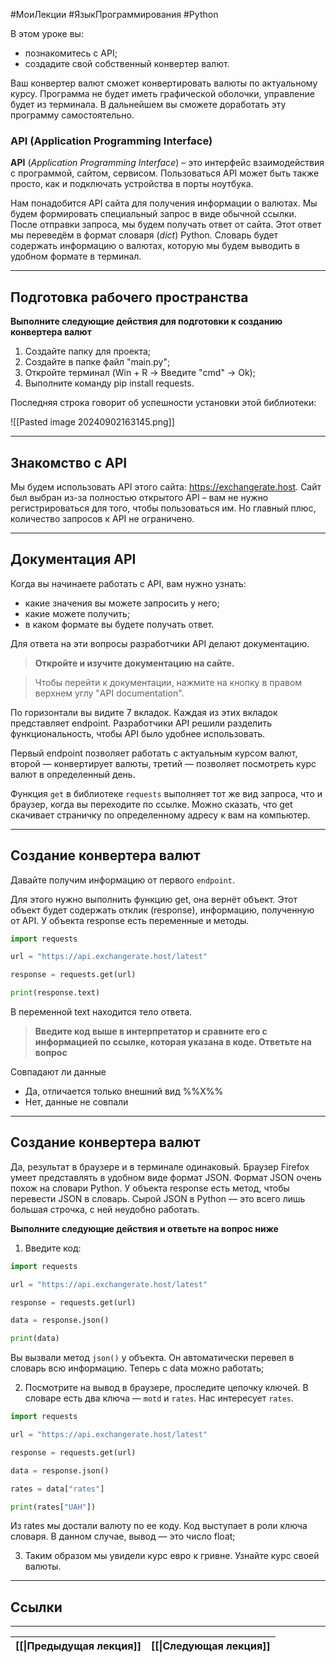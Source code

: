 #МоиЛекции #ЯзыкПрограммирования #Python 

В этом уроке вы:

- познакомитесь с API;
- создадите свой собственный конвертер валют.

Ваш конвертер валют сможет конвертировать валюты по актуальному курсу. Программа не будет иметь графической оболочки, управление будет из терминала. В дальнейшем вы сможете доработать эту программу самостоятельно.

### API (Application Programming Interface)

**API** (*Application Programming Interface*) – это интерфейс взаимодействия с программой, сайтом, сервисом. Пользоваться API может быть также просто, как и подключать устройства в порты ноутбука.

Нам понадобится API сайта для получения информации о валютах. Мы будем формировать специальный запрос в виде обычной ссылки. После отправки запроса, мы будем получать 
ответ от сайта. Этот ответ мы переведём в формат словаря (*dict*) Python. Словарь будет содержать информацию о валютах, которую мы будем выводить в удобном формате в 
терминал.

---
## Подготовка рабочего пространства

**Выполните следующие действия для подготовки к созданию конвертера валют**

1. Создайте папку для проекта;
2. Создайте в папке файл "main.py";
3. Откройте терминал (Win + R → Введите "cmd" → Ok);
4. Выполните команду pip install requests.

Последняя строка говорит об успешности установки этой библиотеки:

![[Pasted image 20240902163145.png]]

---
## Знакомство с API

Мы будем использовать API этого сайта: https://exchangerate.host. Сайт был выбран из-за полностью открытого API – вам не нужно регистрироваться для того, чтобы пользоваться им. Но главный плюс, количество запросов к API не ограничено.

---
## Документация API

Когда вы начинаете работать с API, вам нужно узнать:

- какие значения вы можете запросить у него;
- какие можете получить;
- в каком формате вы будете получать ответ.

Для ответа на эти вопросы разработчики API делают документацию.

> **Откройте и изучите документацию на сайте.**

> Чтобы перейти к документации, нажмите на кнопку в правом верхнем углу "API documentation".

По горизонтали вы видите 7 вкладок. Каждая из этих вкладок представляет endpoint. Разработчики API решили разделить функциональность, чтобы API было удобнее использовать.

Первый endpoint позволяет работать с актуальным курсом валют, второй — конвертирует валюты, третий — позволяет посмотреть курс валют в определенный день.

Функция `get` в библиотеке `requests` выполняет тот же вид запроса, что и браузер, когда вы переходите по ссылке. Можно сказать, что get скачивает страничку по определенному адресу к вам на компьютер.

---
## Создание конвертера валют

Давайте получим информацию от первого `endpoint`.

Для этого нужно выполнить функцию get, она вернёт объект. Этот объект будет содержать отклик (response), информацию, полученную от API. У объекта response есть переменные и методы.

```python
import requests

url = "https://api.exchangerate.host/latest"

response = requests.get(url)

print(response.text)
```

В переменной text находится тело ответа.

> **Введите код выше в интерпретатор и сравните его с информацией по ссылке, которая указана в коде. Ответьте на вопрос**

Совпадают ли данные

- Да, отличается только внешний вид %%X%%
- Нет, данные не совпали

---
## Создание конвертера валют

Да, результат в браузере и в терминале одинаковый. Браузер Firefox умеет представлять в удобном виде формат JSON. Формат JSON очень похож на словари Python. У объекта response есть метод, чтобы перевести JSON в словарь. Сырой JSON в Python — это всего лишь большая строчка, с ней неудобно работать.

**Выполните следующие действия и ответьте на вопрос ниже**

1. Введите код:

```python
import requests

url = "https://api.exchangerate.host/latest"

response = requests.get(url)

data = response.json()

print(data)
```

Вы вызвали метод `json()` у объекта. Он автоматически перевел в словарь всю информацию. Теперь с data можно работать;

2. Посмотрите на вывод в браузере, проследите цепочку ключей. В словаре есть два ключа — `motd` и `rates`. Нас интересует `rates`.

```python
import requests

url = "https://api.exchangerate.host/latest"

response = requests.get(url)

data = response.json()

rates = data["rates"]

print(rates["UAH"])
```

Из rates мы достали валюту по ее коду. Код выступает в роли ключа словаря. В данном случае, вывод — это число float;

3. Таким образом мы увидели курс евро к гривне. Узнайте курс своей валюты.

---
## Ссылки



---

| [[\|Предыдущая лекция]] | [[\|Следующая лекция]] |
| ----------------------- | ---------------------- |
